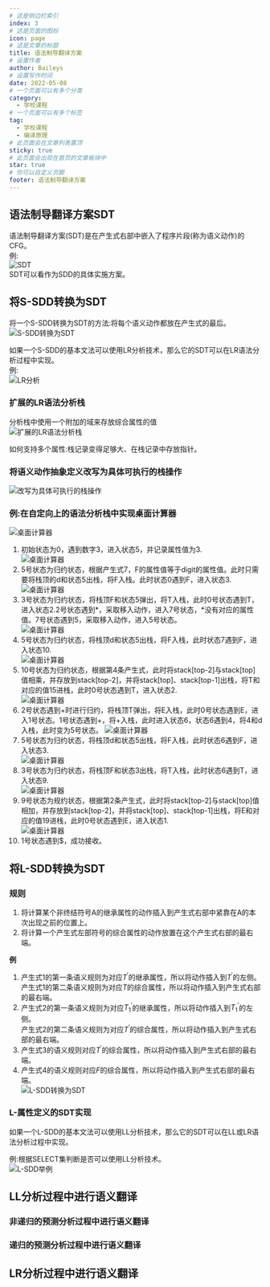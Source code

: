 ```yaml
---
# 这是侧边栏索引
index: 3
# 这是页面的图标
icon: page
# 这是文章的标题
title: 语法制导翻译方案
# 设置作者
author: Baileys
# 设置写作时间
date: 2022-05-08
# 一个页面可以有多个分类
category:
  - 学校课程
# 一个页面可以有多个标签
tag:
  - 学校课程
  - 编译原理
# 此页面会在文章列表置顶
sticky: true
# 此页面会出现在首页的文章板块中
star: true
# 你可以自定义页脚
footer: 语法制导翻译方案
---
```


## 语法制导翻译方案SDT

语法制导翻译方案(SDT)是在产生式右部中嵌入了程序片段(称为语义动作)的CFG。  
例:  
![SDT](/CollegeLessons/CompileSystem/CompileLesson3/1.png)  
SDT可以看作为SDD的具体实施方案。  

## 将S-SDD转换为SDT
将一个S-SDD转换为SDT的方法:将每个语义动作都放在产生式的最后。  
![S-SDD转换为SDT](/CollegeLessons/CompileSystem/CompileLesson3/2.png)  

如果一个S-SDD的基本文法可以使用LR分析技术，那么它的SDT可以在LR语法分析过程中实现。  
例:  
![LR分析](/CollegeLessons/CompileSystem/CompileLesson3/3.png)  


### 扩展的LR语法分析栈
分析栈中使用一个附加的域来存放综合属性的值  
![扩展的LR语法分析栈](/CollegeLessons/CompileSystem/CompileLesson3/4.png)  

如何支持多个属性:栈记录变得足够大、在栈记录中存放指针。  

### 将语义动作抽象定义改写为具体可执行的栈操作

![改写为具体可执行的栈操作](/CollegeLessons/CompileSystem/CompileLesson3/5.png)  


### 例:在自定向上的语法分析栈中实现桌面计算器
![桌面计算器](/CollegeLessons/CompileSystem/CompileLesson3/6.png)  

1. 初始状态为0，遇到数字3，进入状态5，并记录属性值为3.  
![桌面计算器](/CollegeLessons/CompileSystem/CompileLesson3/7.png)  
2. 5号状态为归约状态，根据产生式7，F的属性值等于digit的属性值。此时只需要将栈顶的d和状态5出栈，将F入栈。此时状态0遇到F，进入状态3.  
![桌面计算器](/CollegeLessons/CompileSystem/CompileLesson3/8.png)  
3. 3号状态为归约状态，将栈顶F和状态5弹出，将T入栈，此时0号状态遇到T，进入状态2.2号状态遇到*，采取移入动作，进入7号状态，*没有对应的属性值。7号状态遇到5，采取移入动作，进入5号状态。  
![桌面计算器](/CollegeLessons/CompileSystem/CompileLesson3/9.png)  
4. 5号状态为归约状态，将栈顶d和状态5出栈，将F入栈，此时状态7遇到F，进入状态10.  
![桌面计算器](/CollegeLessons/CompileSystem/CompileLesson3/10.png)  
5. 10号状态为归约状态，根据第4条产生式，此时将stack[top-2]与stack[top]值相乘，并存放到stack[top-2]，并将stack[top]、stack[top-1]出栈，将T和对应的值15进栈，此时0号状态遇到T，进入状态2.  
![桌面计算器](/CollegeLessons/CompileSystem/CompileLesson3/11.png)  
6. 2号状态遇到+时进行归约，将栈顶T弹出，将E入栈，此时0号状态遇到E，进入1号状态。1号状态遇到+，将+入栈，此时进入状态6，状态6遇到4，将4和d入栈，此时变为5号状态。
![桌面计算器](/CollegeLessons/CompileSystem/CompileLesson3/12.png)  
7. 5号状态为归约状态，将栈顶d和状态5出栈，将F入栈，此时状态6遇到F，进入状态3.  
![桌面计算器](/CollegeLessons/CompileSystem/CompileLesson3/13.png)  
8. 3号状态为归约状态，将栈顶F和状态3出栈，将T入栈，此时状态6遇到T，进入状态9.  
![桌面计算器](/CollegeLessons/CompileSystem/CompileLesson3/14.png)  
9. 9号状态为规约状态，根据第2条产生式，此时将stack[top-2]与stack[top]值相加，并存放到stack[top-2]，并将stack[top]、stack[top-1]出栈，将E和对应的值19进栈，此时0号状态遇到E，进入状态1.  
![桌面计算器](/CollegeLessons/CompileSystem/CompileLesson3/15.png)  
10. 1号状态遇到$，成功接收。  




## 将L-SDD转换为SDT
### 规则
1. 将计算某个非终结符号A的继承属性的动作插入到产生式右部中紧靠在A的本次出现之前的位置上。  
2. 将计算一个产生式左部符号的综合属性的动作放置在这个产生式右部的最右端。  

**例**  
1. 产生式1的第一条语义规则为对应$T^{'}$的继承属性，所以将动作插入到$T^{'}$的左侧。  
产生式1的第二条语义规则为对应$T$的综合属性，所以将动作插入到产生式右部的最右端。
2. 产生式2的第一条语义规则为对应$T_{1}^{'}$的继承属性，所以将动作插入到$T_{1}^{'}$的左侧。  
产生式2的第二条语义规则为对应$T^{'}$的综合属性，所以将动作插入到产生式右部的最右端。  
3. 产生式3的语义规则对应$T^{'}$的综合属性，所以将动作插入到产生式右部的最右端。  
4. 产生式4的语义规则对应$F$的综合属性，所以将动作插入到产生式右部的最右端。  
![L-SDD转换为SDT](/CollegeLessons/CompileSystem/CompileLesson3/16.png)  


### L-属性定义的SDT实现
如果一个L-SDD的基本文法可以使用LL分析技术，那么它的SDT可以在LL或LR语法分析过程中实现。  

例:根据SELECT集判断是否可以使用LL分析技术。  
![L-SDD举例](/CollegeLessons/CompileSystem/CompileLesson3/17.png)   




## LL分析过程中进行语义翻译

### 非递归的预测分析过程中进行语义翻译

### 递归的预测分析过程中进行语义翻译

## LR分析过程中进行语义翻译


























